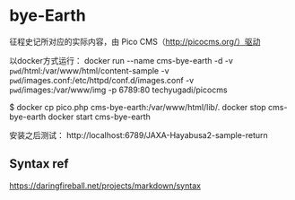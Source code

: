 # bye-Earth
征程史记所对应的实际内容，由 Pico CMS（http://picocms.org/）驱动

以docker方式运行：
docker run --name cms-bye-earth -d -v `pwd`/html:/var/www/html/content-sample -v `pwd`/images.conf:/etc/httpd/conf.d/images.conf -v `pwd`/images:/var/www/img -p 6789:80 techyugadi/picocms


$ docker cp pico.php cms-bye-earth:/var/www/html/lib/.
docker stop cms-bye-earth
docker start cms-bye-earth

安装之后测试：
http://localhost:6789/JAXA-Hayabusa2-sample-return

## Syntax ref

https://daringfireball.net/projects/markdown/syntax
